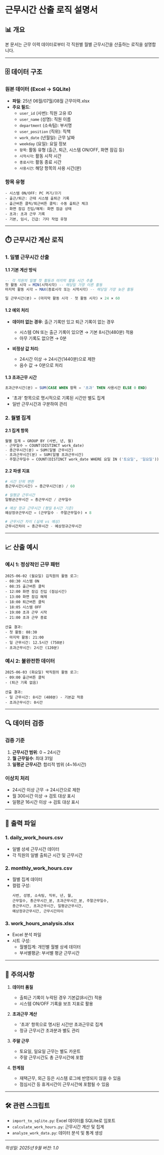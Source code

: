 # 근무시간 산출 로직 설명서

## 📊 개요
본 문서는 근무 이력 데이터로부터 각 직원별 월별 근무시간을 산출하는 로직을 설명합니다.

---

## 🗄️ 데이터 구조

### 원본 데이터 (Excel → SQLite)
- **파일**: 25년 06월/07월/08월 근무이력.xlsx
- **주요 필드**:
  - `user_id` (사번): 직원 고유 ID
  - `user_name` (성명): 직원 이름
  - `department` (소속팀): 부서명
  - `user_position` (직위): 직책
  - `work_date` (년월일): 근무 날짜
  - `weekday` (요일): 요일 정보
  - `항목`: 활동 유형 (출근, 퇴근, 시스템 ON/OFF, 화면 잠김 등)
  - `시작시각`: 활동 시작 시간
  - `종료시각`: 활동 종료 시간
  - `사용시간`: 해당 항목의 사용 시간(분)

### 항목 유형
```
- 시스템 ON/OFF: PC 켜기/끄기
- 출근/퇴근: 근태 시스템 출퇴근 기록
- 출근버튼 클릭/퇴근버튼 클릭: 수동 출퇴근 체크
- 화면 잠김 진입/해제: 화면 잠금 상태
- 초과: 초과 근무 기록
- 기본, 임시, 긴급: 기타 작업 유형
```

---

## ⏱️ 근무시간 계산 로직

### 1. 일별 근무시간 산출

#### 1.1 기본 계산 방식
```sql
-- 각 직원의 일별 첫 활동과 마지막 활동 시간 추출
첫 활동 시각 = MIN(시작시각) -- 해당일 가장 이른 활동
마지막 활동 시각 = MAX(종료시각 또는 시작시각) -- 해당일 가장 늦은 활동

일 근무시간(분) = (마지막 활동 시각 - 첫 활동 시각) × 24 × 60
```

#### 1.2 예외 처리
- **데이터 없는 경우**: 출근 기록만 있고 퇴근 기록이 없는 경우
  - 시스템 ON 또는 출근 기록이 있으면 → 기본 8시간(480분) 적용
  - 아무 기록도 없으면 → 0분

- **비정상 값 처리**:
  - 24시간 이상 → 24시간(1440분)으로 제한
  - 음수 값 → 0분으로 처리

#### 1.3 초과근무 시간
```sql
초과근무시간(분) = SUM(CASE WHEN 항목 = '초과' THEN 사용시간 ELSE 0 END)
```
- '초과' 항목으로 명시적으로 기록된 시간만 별도 집계
- 일반 근무시간과 구분하여 관리

### 2. 월별 집계

#### 2.1 집계 항목
```python
월별 집계 = GROUP BY (사번, 년, 월)
- 근무일수 = COUNT(DISTINCT work_date)
- 총근무시간(분) = SUM(일별 근무시간)
- 초과근무시간(분) = SUM(일별 초과근무시간)
- 주말근무일수 = COUNT(DISTINCT work_date WHERE 요일 IN ('토요일', '일요일'))
```

#### 2.2 파생 지표
```python
# 시간 단위 변환
총근무시간(시간) = 총근무시간(분) / 60

# 일평균 근무시간
일평균근무시간 = 총근무시간 / 근무일수

# 예상 정규 근무시간 (평일 8시간 기준)
예상정규근무시간 = (근무일수 - 주말근무일수) × 8

# 근무시간 차이 (실제 vs 예상)
근무시간차이 = 총근무시간 - 예상정규근무시간
```

---

## 📈 산출 예시

### 예시 1: 정상적인 근무 패턴
```
2025-06-02 (월요일) 김직원의 활동 로그:
- 08:30 시스템 ON
- 08:35 출근버튼 클릭
- 12:00 화면 잠김 진입 (점심시간)
- 13:00 화면 잠김 해제
- 18:00 퇴근버튼 클릭
- 18:05 시스템 OFF
- 19:00 초과 근무 시작
- 21:00 초과 근무 종료

산출 결과:
- 첫 활동: 08:30
- 마지막 활동: 21:00
- 일 근무시간: 12.5시간 (750분)
- 초과근무시간: 2시간 (120분)
```

### 예시 2: 불완전한 데이터
```
2025-06-03 (화요일) 박직원의 활동 로그:
- 09:00 출근버튼 클릭
- (퇴근 기록 없음)

산출 결과:
- 일 근무시간: 8시간 (480분) - 기본값 적용
- 초과근무시간: 0시간
```

---

## 🔍 데이터 검증

### 검증 기준
1. **근무시간 범위**: 0 ~ 24시간
2. **월 근무일수**: 최대 31일
3. **일평균 근무시간**: 합리적 범위 (4~16시간)

### 이상치 처리
- 24시간 이상 근무 → 24시간으로 제한
- 월 300시간 이상 → 검토 대상 표시
- 일평균 16시간 이상 → 검토 대상 표시

---

## 💾 출력 파일

### 1. daily_work_hours.csv
- 일별 상세 근무시간 데이터
- 각 직원의 일별 출퇴근 시간 및 근무시간

### 2. monthly_work_hours.csv
- 월별 집계 데이터
- 컬럼 구성:
  ```
  사번, 성명, 소속팀, 직위, 년, 월,
  근무일수, 총근무시간_분, 초과근무시간_분, 주말근무일수,
  총근무시간, 초과근무시간, 일평균근무시간,
  예상정규근무시간, 근무시간차이
  ```

### 3. work_hours_analysis.xlsx
- Excel 분석 파일
- 시트 구성:
  - 월별집계: 개인별 월별 상세 데이터
  - 부서별평균: 부서별 평균 근무시간

---

## 📝 주의사항

1. **데이터 품질**
   - 출퇴근 기록이 누락된 경우 기본값(8시간) 적용
   - 시스템 ON/OFF 기록을 보조 지표로 활용

2. **초과근무 계산**
   - '초과' 항목으로 명시된 시간만 초과근무로 집계
   - 정규 근무시간 초과분과 별도 관리

3. **주말 근무**
   - 토요일, 일요일 근무는 별도 카운트
   - 주말 근무시간도 총 근무시간에 포함

4. **한계점**
   - 재택근무, 외근 등은 시스템 로그에 반영되지 않을 수 있음
   - 점심시간 등 휴게시간이 근무시간에 포함될 수 있음

---

## 🛠️ 관련 스크립트

- `import_to_sqlite.py`: Excel 데이터를 SQLite로 임포트
- `calculate_work_hours.py`: 근무시간 계산 및 집계
- `analyze_work_data.py`: 데이터 분석 및 통계 생성

---

*작성일: 2025년 9월*
*버전: 1.0*